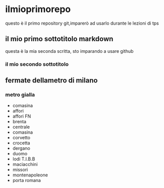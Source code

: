 # ilmioprimorepo
questo è il primo repository git,imparerò ad usarlo durante le lezioni di tps
## il mio primo sottotitolo markdown
questa è la mia seconda scritta, sto imparando a usare github
### il mio secondo sottotitolo
## fermate dellametro di milano
### metro gialla
- comasina
- affori
- affori FN
- brenta
- centrale
- comasina
- corvetto
- crocetta
- dergano
- duomo
- lodi T.I.B.B
- maciacchini
- missori
- montenapoleone
- porta romana
